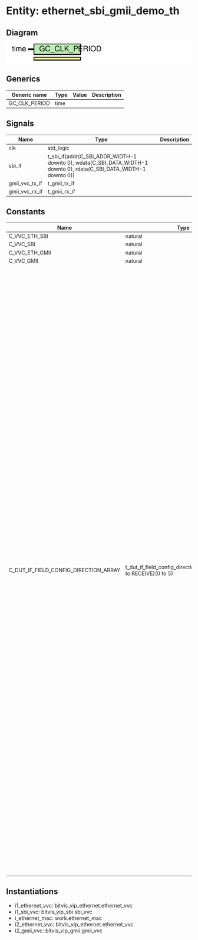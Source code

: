 # Entity: ethernet_sbi_gmii_demo_th
## Diagram
![Diagram](ethernet_sbi_gmii_demo_th.svg "Diagram")
## Generics
| Generic name  | Type | Value | Description |
| ------------- | ---- | ----- | ----------- |
| GC_CLK_PERIOD | time |       |             |
## Signals
| Name           | Type                                                                                                                                                                                      | Description |
| -------------- | ----------------------------------------------------------------------------------------------------------------------------------------------------------------------------------------- | ----------- |
| clk            | std_logic                                                                                                                                                                                 |             |
| sbi_if         | t_sbi_if(addr(C_SBI_ADDR_WIDTH-1 downto 0),                                    wdata(C_SBI_DATA_WIDTH-1 downto 0),                                    rdata(C_SBI_DATA_WIDTH-1 downto 0)) |             |
| gmii_vvc_tx_if | t_gmii_tx_if                                                                                                                                                                              |             |
| gmii_vvc_rx_if | t_gmii_rx_if                                                                                                                                                                              |             |
## Constants
| Name                                  | Type                                                               | Value                                                                                                                                                                                                                                                                                                                                                                                                                                                                                                                                                                                                                                                                                                                                                                                                                                                                                                                                                                                                                                                                                                                                                                                                                                                                                                                                                                                                                                                                                                                                                                                                                                                                                                                                                                                                                                                                                                                                                                                                                                                                                                                                                                                                                                                                                                               | Description |
| ------------------------------------- | ------------------------------------------------------------------ | ------------------------------------------------------------------------------------------------------------------------------------------------------------------------------------------------------------------------------------------------------------------------------------------------------------------------------------------------------------------------------------------------------------------------------------------------------------------------------------------------------------------------------------------------------------------------------------------------------------------------------------------------------------------------------------------------------------------------------------------------------------------------------------------------------------------------------------------------------------------------------------------------------------------------------------------------------------------------------------------------------------------------------------------------------------------------------------------------------------------------------------------------------------------------------------------------------------------------------------------------------------------------------------------------------------------------------------------------------------------------------------------------------------------------------------------------------------------------------------------------------------------------------------------------------------------------------------------------------------------------------------------------------------------------------------------------------------------------------------------------------------------------------------------------------------------------------------------------------------------------------------------------------------------------------------------------------------------------------------------------------------------------------------------------------------------------------------------------------------------------------------------------------------------------------------------------------------------------------------------------------------------------------------------------------------------- | ----------- |
| C_VVC_ETH_SBI                         | natural                                                            |  1                                                                                                                                                                                                                                                                                                                                                                                                                                                                                                                                                                                                                                                                                                                                                                                                                                                                                                                                                                                                                                                                                                                                                                                                                                                                                                                                                                                                                                                                                                                                                                                                                                                                                                                                                                                                                                                                                                                                                                                                                                                                                                                                                                                                                                                                                                                  |             |
| C_VVC_SBI                             | natural                                                            |  1                                                                                                                                                                                                                                                                                                                                                                                                                                                                                                                                                                                                                                                                                                                                                                                                                                                                                                                                                                                                                                                                                                                                                                                                                                                                                                                                                                                                                                                                                                                                                                                                                                                                                                                                                                                                                                                                                                                                                                                                                                                                                                                                                                                                                                                                                                                  |             |
| C_VVC_ETH_GMII                        | natural                                                            |  2                                                                                                                                                                                                                                                                                                                                                                                                                                                                                                                                                                                                                                                                                                                                                                                                                                                                                                                                                                                                                                                                                                                                                                                                                                                                                                                                                                                                                                                                                                                                                                                                                                                                                                                                                                                                                                                                                                                                                                                                                                                                                                                                                                                                                                                                                                                  |             |
| C_VVC_GMII                            | natural                                                            |  2                                                                                                                                                                                                                                                                                                                                                                                                                                                                                                                                                                                                                                                                                                                                                                                                                                                                                                                                                                                                                                                                                                                                                                                                                                                                                                                                                                                                                                                                                                                                                                                                                                                                                                                                                                                                                                                                                                                                                                                                                                                                                                                                                                                                                                                                                                                  |             |
| C_DUT_IF_FIELD_CONFIG_DIRECTION_ARRAY | t_dut_if_field_config_direction_array(TRANSMIT to RECEIVE)(0 to 5) |      (TRANSMIT => (0 => (dut_address => C_ETH_ADDR_INVALID,  dut_address_increment => 0, data_width => C_SBI_DATA_WIDTH, use_field => false, field_description => "TX Preamble and SFD"),                   1 => (dut_address => C_ETH_ADDR_MAC_DEST, dut_address_increment => 0, data_width => C_SBI_DATA_WIDTH, use_field => true,  field_description => "TX MAC destination "),                   2 => (dut_address => C_ETH_ADDR_MAC_SRC,  dut_address_increment => 0, data_width => C_SBI_DATA_WIDTH, use_field => true,  field_description => "TX MAC source      "),                   3 => (dut_address => C_ETH_ADDR_PAY_LEN,  dut_address_increment => 0, data_width => C_SBI_DATA_WIDTH, use_field => true,  field_description => "TX payload length  "),                   4 => (dut_address => C_ETH_ADDR_PAYLOAD,  dut_address_increment => 0, data_width => C_SBI_DATA_WIDTH, use_field => true,  field_description => "TX payload         "),                   5 => (dut_address => C_ETH_ADDR_INVALID,  dut_address_increment => 0, data_width => C_SBI_DATA_WIDTH, use_field => false, field_description => "TX FCS             ")),     RECEIVE =>   (0 => (dut_address => C_ETH_ADDR_INVALID,  dut_address_increment => 0, data_width => C_SBI_DATA_WIDTH, use_field => true,  field_description => "RX NOT USING ADDR  "),                   1 => (dut_address => C_ETH_ADDR_INVALID,  dut_address_increment => 0, data_width => C_SBI_DATA_WIDTH, use_field => true,  field_description => "RX NOT USING ADDR  "),                   2 => (dut_address => C_ETH_ADDR_INVALID,  dut_address_increment => 0, data_width => C_SBI_DATA_WIDTH, use_field => true,  field_description => "RX NOT USING ADDR  "),                   3 => (dut_address => C_ETH_ADDR_INVALID,  dut_address_increment => 0, data_width => C_SBI_DATA_WIDTH, use_field => true,  field_description => "RX NOT USING ADDR  "),                   4 => (dut_address => C_ETH_ADDR_INVALID,  dut_address_increment => 0, data_width => C_SBI_DATA_WIDTH, use_field => true,  field_description => "RX NOT USING ADDR  "),                   5 => (dut_address => C_ETH_ADDR_INVALID,  dut_address_increment => 0, data_width => C_SBI_DATA_WIDTH, use_field => true,  field_description => "RX NOT USING ADDR  "))     ) |             |
## Instantiations
- i1_ethernet_vvc: bitvis_vip_ethernet.ethernet_vvc
- i1_sbi_vvc: bitvis_vip_sbi.sbi_vvc
- i_ethernet_mac: work.ethernet_mac
- i2_ethernet_vvc: bitvis_vip_ethernet.ethernet_vvc
- i2_gmii_vvc: bitvis_vip_gmii.gmii_vvc
